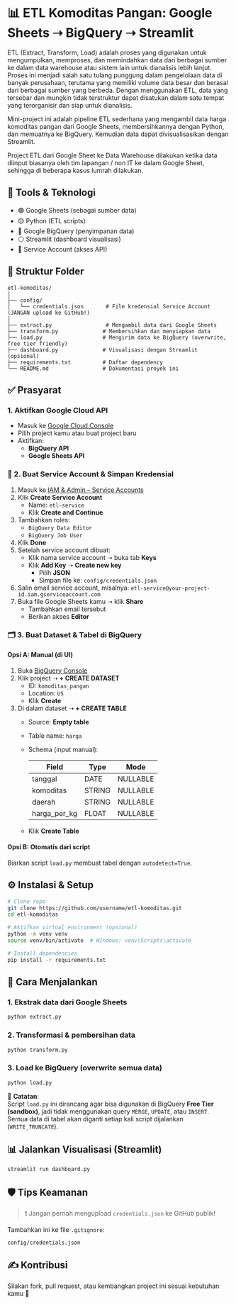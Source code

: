 # 📊 ETL Komoditas Pangan: Google Sheets ➝ BigQuery ➝ Streamlit
ETL (Extract, Transform, Load) adalah proses yang digunakan untuk mengumpulkan, memproses, dan memindahkan data dari berbagai sumber ke dalam data warehouse atau sistem lain untuk dianalisis lebih lanjut. Proses ini menjadi salah satu tulang punggung dalam pengelolaan data di banyak perusahaan, terutama yang memiliki volume data besar dan berasal dari berbagai sumber yang berbeda. Dengan menggunakan ETL, data yang tersebar dan mungkin tidak terstruktur dapat disatukan dalam satu tempat yang terorganisir dan siap untuk dianalisis.

Mini-project ini adalah pipeline ETL sederhana yang mengambil data harga komoditas pangan dari Google Sheets, membersihkannya dengan Python, dan memuatnya ke BigQuery. Kemudian data dapat divisualisasikan dengan Streamlit. 

Project ETL dari Google Sheet ke Data Warehouse dilakukan ketika data diinput biasanya oleh tim lapangan / non IT ke dalam Google Sheet, sehingga di beberapa kasus lumrah dilakukan.

## 🔧 Tools & Teknologi
- 🟢 Google Sheets (sebagai sumber data)
- 🟡 Python (ETL scripts)
- 🔵 Google BigQuery (penyimpanan data)
- ⚪ Streamlit (dashboard visualisasi)
- 🔐 Service Account (akses API)

## 📁 Struktur Folder
```
etl-komoditas/
│
├── config/
│   └── credentials.json       # File kredensial Service Account (JANGAN upload ke GitHub!)
│
├── extract.py                 # Mengambil data dari Google Sheets
├── transform.py              # Membersihkan dan menyiapkan data
├── load.py                   # Mengirim data ke BigQuery (overwrite, free tier friendly)
├── dashboard.py              # Visualisasi dengan Streamlit (opsional)
├── requirements.txt          # Daftar dependency
└── README.md                 # Dokumentasi proyek ini
```

## ✅ Prasyarat

### 1. Aktifkan Google Cloud API
- Masuk ke [Google Cloud Console](https://console.cloud.google.com/)
- Pilih project kamu atau buat project baru
- Aktifkan:
  - **BigQuery API**
  - **Google Sheets API**

### 🔐 2. Buat Service Account & Simpan Kredensial
1. Masuk ke [IAM & Admin – Service Accounts](https://console.cloud.google.com/iam-admin/serviceaccounts)
2. Klik **Create Service Account**
   - Name: `etl-service`
   - Klik **Create and Continue**
3. Tambahkan roles:
   - `BigQuery Data Editor`
   - `BigQuery Job User`
4. Klik **Done**
5. Setelah service account dibuat:
   - Klik nama service account ➝ buka tab **Keys**
   - Klik **Add Key** ➝ **Create new key**
     - Pilih **JSON**
     - Simpan file ke: `config/credentials.json`
6. Salin email service account, misalnya: `etl-service@your-project-id.iam.gserviceaccount.com`
7. Buka file Google Sheets kamu ➝ klik **Share**
   - Tambahkan email tersebut
   - Berikan akses **Editor**

### 🗂️ 3. Buat Dataset & Tabel di BigQuery

#### Opsi A: Manual (di UI)
1. Buka [BigQuery Console](https://console.cloud.google.com/bigquery)
2. Klik project ➝ **+ CREATE DATASET**
   - ID: `komoditas_pangan`
   - Location: `US`
   - Klik **Create**
3. Di dalam dataset ➝ **+ CREATE TABLE**
   - Source: **Empty table**
   - Table name: `harga`
   - Schema (input manual):

     | Field         | Type   | Mode     |
     |---------------|--------|----------|
     | tanggal       | DATE   | NULLABLE |
     | komoditas     | STRING | NULLABLE |
     | daerah        | STRING | NULLABLE |
     | harga_per_kg  | FLOAT  | NULLABLE |

   - Klik **Create Table**

#### Opsi B: Otomatis dari script
Biarkan script `load.py` membuat tabel dengan `autodetect=True`.

## ⚙️ Instalasi & Setup
```bash
# Clone repo
git clone https://github.com/username/etl-komoditas.git
cd etl-komoditas

# Aktifkan virtual environment (opsional)
python -m venv venv
source venv/bin/activate  # Windows: venv\Scripts\activate

# Install dependencies
pip install -r requirements.txt
```

## 🧪 Cara Menjalankan

### 1. Ekstrak data dari Google Sheets
```bash
python extract.py
```

### 2. Transformasi & pembersihan data
```bash
python transform.py
```

### 3. Load ke BigQuery (overwrite semua data)
```bash
python load.py
```

📌 **Catatan**:  
Script `load.py` ini dirancang agar bisa digunakan di BigQuery **Free Tier (sandbox)**, jadi tidak menggunakan query `MERGE`, `UPDATE`, atau `INSERT`.  
Semua data di tabel akan diganti setiap kali script dijalankan (`WRITE_TRUNCATE`).

## 📊 Jalankan Visualisasi (Streamlit)
```bash
streamlit run dashboard.py
```

## 🛡️ Tips Keamanan
> ❗ Jangan pernah mengupload `credentials.json` ke GitHub publik!

Tambahkan ini ke file `.gitignore`:
```
config/credentials.json
```

## ✍️ Kontribusi
Silakan fork, pull request, atau kembangkan project ini sesuai kebutuhan kamu 🙌
